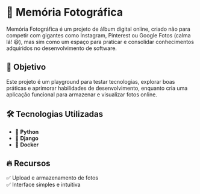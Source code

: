 # 📸 Memória Fotográfica  

Memória Fotográfica é um projeto de álbum digital online, criado não para competir com gigantes como Instagram, Pinterest ou Google Fotos (calma lá! 😆), mas sim como um espaço para praticar e consolidar conhecimentos adquiridos no desenvolvimento de software.  


## 🚀 Objetivo  

Este projeto é um playground para testar tecnologias, explorar boas práticas e aprimorar habilidades de desenvolvimento, enquanto cria uma aplicação funcional para armazenar e visualizar fotos online.  

## 🛠️ Tecnologias Utilizadas  

- 🐍 **Python**  
- 🎯 **Django**  
- 🐳 **Docker**  

## 🔥 Recursos  

✅ Upload e armazenamento de fotos  
✅ Interface simples e intuitiva  
